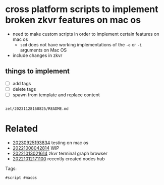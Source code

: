 # cross platform scripts to implement broken zkvr features on mac os

- need to make custom scripts in order to implement certain features on mac os
  - `sed` does not have working implementations of the `-e` or `-i` arguments on Mac OS
- include changes in zkvr

## things to implement
- [ ] add tags
- [ ] delete tags
- [ ] spawn from template and replace content

```
```

` zet/20231128160825/README.md `

# Related

- [20230925193834](/zet/20230925193834/README.md) testing on mac os
- [20221008042814](/zet/20221008042814/README.md) WIP
- [20221013021614](/zet/20221013021614/README.md) zkvr terminal graph browser
- [20221012171100](/zet/20221012171100/README.md) recently created nodes hub

Tags:

    #script #macos
